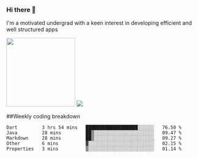 ### Hi there 👋
I'm a motivated undergrad with a keen interest in developing efficient and well structured apps

<img height="180em" src="https://github-readme-stats-eight-theta.vercel.app/api/top-langs/?username=ade3l&langs_count=7&theme=cobalt&layout=compact"/>

<a href="">
  <img src="https://komarev.com/ghpvc/?username=ade3l&style=flat-square" />
</a>

##Weekly coding breakdown
<!--START_SECTION:waka-->
```text
Dart         3 hrs 54 mins   ███████████████████░░░░░░   76.50 % 
Java         28 mins         ██▒░░░░░░░░░░░░░░░░░░░░░░   09.47 % 
Markdown     28 mins         ██▒░░░░░░░░░░░░░░░░░░░░░░   09.27 % 
Other        6 mins          ▓░░░░░░░░░░░░░░░░░░░░░░░░   02.15 % 
Properties   3 mins          ▒░░░░░░░░░░░░░░░░░░░░░░░░   01.14 % 
```
<!--END_SECTION:waka-->
<!-- 
<img src="https://github.com/ade3l/ade3l/blob/master/codeStats.svg" alt="Alternative Text"/> -->

<!--
**ade3l/ade3l** is a ✨ _special_ ✨ repository because its `README.md` (this file) appears on your GitHub profile.

Here are some ideas to get you started:

- 🔭 I’m currently working on ... 
- 🌱 I’m currently learning ... 
- 👯 I’m looking to collaborate on ... 
- 🤔 I’m looking for help with ... 
- 💬 Ask me about ... Anything 
- 📫 How to reach me: ...
- 😄 Pronouns: ...
- ⚡ Fun fact: ...
-->
